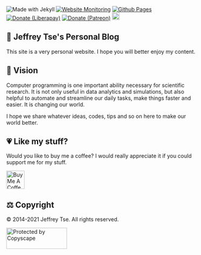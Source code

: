 ![Made with Jekyll](https://img.shields.io/badge/Made%20with-Jekyll-1f425f.svg)
[![Website Monitoring](https://img.shields.io/website?down_message=offline&up_message=online&url=https%3A%2F%2Fjeffreytse.net%2F)](https://jeffreytse.net/)
[![Github Pages](https://travis-ci.org/jeffreytse/jekyll-jeffreytse-blog.svg?branch=master)](https://travis-ci.org/jeffreytse/jekyll-jeffreytse-blog/)
[![Donate (Liberapay)](http://img.shields.io/liberapay/goal/jeffreytse.svg?logo=liberapay)](https://liberapay.com/jeffreytse)
[![Donate (Patreon)](https://img.shields.io/badge/support-patreon-F96854.svg?style=flat-square)](https://patreon.com/jeffreytse)
<a href="https://ko-fi.com/jeffreytse">
  <img height="20" src="https://www.ko-fi.com/img/githubbutton_sm.svg"
    alt="Donate (Ko-fi)" />
</a>

## 🏡 Jeffrey Tse's Personal Blog

This site is a very personal website. I hope you will better enjoy my content.

## 🌳 Vision

Computer programming is one important ability necessary for scientific research.
It is not only useful in data analytics and simulations, but also helpful to
automate and streamline our daily tasks, make things faster and easier. It is
changing our world.

I hope we share whatever ideas, codes, tips and so on here to make our world
better.

## 💗 Like my stuff?

Would you like to buy me a coffee? I would really appreciate it if you could
support me for my stuff.

<a href="https://ko-fi.com/jeffreytse"><img src="https://uploads-ssl.webflow.com/5c14e387dab576fe667689cf/5cbed8a4cf61ec6d7e012820_BuyMeACoffeeofi_Red.png" alt="Buy Me A Coffee" height="48px"></a>

## ⚖ Copyright

© 2014-2021 Jeffrey Tse. All rights reserved.

<a href="http://www.copyscape.com/"><img src="https://banners.copyscape.com/img/copyscape-banner-white-160x56.png" width="160" height="56" border="0" alt="Protected by Copyscape" title="Protected by Copyscape - Do not copy content from this page." /></a>
